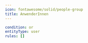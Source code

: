 ```yaml
---
icon: fontawesome/solid/people-group
title: AnwenderInnen
---
```



```yaml
condition: or
entityType: user
rules: []
```

